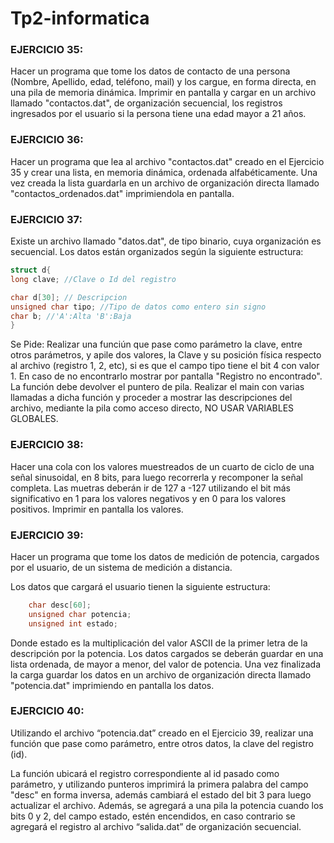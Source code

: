 # Tp2-informatica
 
### EJERCICIO 35:

Hacer un programa que tome los datos de contacto de una persona (Nombre, Apellido, edad, teléfono, mail) y los cargue, en forma directa, en una pila de memoria dinámica. Imprimir en pantalla y cargar en un archivo llamado "contactos.dat", de organización secuencial, los registros ingresados por el usuario si la persona tiene una edad mayor a 21 años.

### EJERCICIO 36:

Hacer un programa que lea al archivo "contactos.dat" creado en el Ejercicio 35 y crear una lista, en memoria dinámica, ordenada alfabéticamente. Una vez creada la lista guardarla en un archivo de organización directa llamado "contactos_ordenados.dat" imprimiendola en pantalla.

### EJERCICIO 37:

Existe un archivo llamado "datos.dat", de tipo binario, cuya organización es secuencial. Los datos están organizados según la siguiente estructura:
```c
struct d{                                                                                            
long clave; //Clave o Id del registro

char d[30]; // Descripcion                                                                                          
unsigned char tipo; //Tipo de datos como entero sin signo                                                                                                                                            
char b; //'A':Alta 'B':Baja                                                                                                                                                                          
}
```
Se Pide: Realizar una funciún que pase como parámetro la clave, entre otros parámetros, y apile dos valores, la Clave y su posición física respecto al archivo (registro 1, 2, etc), si es que el campo tipo tiene el bit 4 con valor 1. En caso de no encontrarlo mostrar por pantalla "Registro no encontrado". La función debe devolver el puntero de pila. Realizar el main con varias llamadas a dicha función y proceder a mostrar las descripciones del archivo, mediante la pila como acceso directo, NO USAR VARIABLES GLOBALES.

### EJERCICIO 38:

Hacer una cola con los valores muestreados de un cuarto de ciclo de una señal sinusoidal, en 8 bits, para luego recorrerla y recomponer la señal completa. Las muetras deberán ir de 127 a -127 utilizando el bit más significativo en 1 para los valores negativos y en 0 para los valores positivos. Imprimir en pantalla los valores.

### EJERCICIO 39:

Hacer un programa que tome los datos de medición de potencia, cargados por el usuario, de un sistema de medición a distancia.

Los datos que cargará el usuario tienen la siguiente estructura:
```c
    char desc[60];
    unsigned char potencia;
    unsigned int estado;
```
Donde estado es la multiplicación del valor ASCII de la primer letra de la descripción por la potencia. Los datos cargados se deberán guardar en una lista ordenada, de mayor a menor, del valor de potencia. Una vez finalizada la carga guardar los datos en un archivo de organización directa llamado "potencia.dat" imprimiendo en pantalla los datos.

### EJERCICIO 40:

Utilizando el archivo “potencia.dat” creado en el Ejercicio 39, realizar una función que pase como parámetro, entre otros datos, la clave del registro (id).

La función ubicará el registro correspondiente al id pasado como parámetro, y utilizando punteros imprimirá la primera palabra del campo "desc" en forma inversa, además cambiará el estado del bit 3 para luego actualizar el archivo. Además, se agregará a una pila la potencia cuando los bits 0 y 2, del campo estado, estén encendidos, en caso contrario se agregará el registro al archivo “salida.dat” de organización secuencial.
